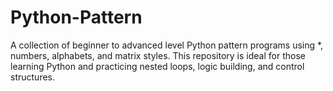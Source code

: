 # Python-Pattern
A collection of beginner to advanced level Python pattern programs using *, numbers, alphabets, and matrix styles. This repository is ideal for those learning Python and practicing nested loops, logic building, and control structures.
